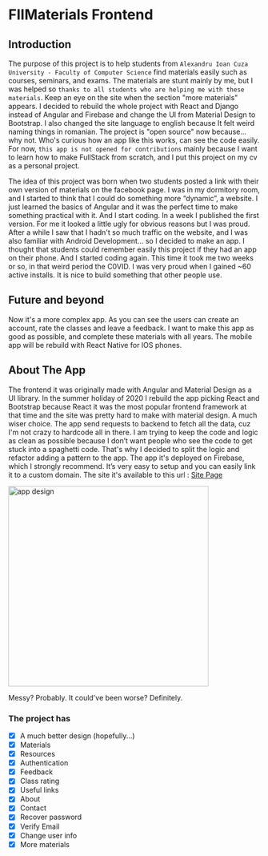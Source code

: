 # FIIMaterials Frontend

## Introduction

The purpose of this project is to help students from `Alexandru Ioan Cuza University - Faculty of Computer Science` find materials easily such as courses, seminars, and exams.
The materials are stunt mainly by me, but I was helped so `thanks to all students who are helping me with these materials`. Keep an eye on the site when the section "more materials" appears.
I decided to rebuild the whole project with React and Django instead of Angular and Firebase and change the UI from Material Design to Bootstrap. I also changed the site language to english because It felt weird
naming things in romanian. The project is "open source" now because... why not. Who's curious how an app like this works, can see the code easily. For now, `this app is not opened for contributions` mainly because 
I want to learn how to make FullStack from scratch, and I put this project on my cv as a personal project.

The idea of this project was born when two students posted a link with their own version of materials on the facebook page. I was in my dormitory room, and I started to think that I could do something more “dynamic”, a website. I just learned the basics of Angular and it was the perfect time to make something practical with it. And I start coding. In a week I published the first version. For me it looked a little ugly for obvious reasons but I was proud. After a while I saw that I hadn't so much traffic on the website, and I was also familiar with Android Development... so I decided to make an app. I thought that students could remember easily this project if they had an app on their phone. And I started coding again. This time it took me two weeks or so, in that weird period the C0VID. I was very proud when I gained ~60 active installs. It is nice to build something that other people use.

## Future and beyond 
Now it's a more complex app. As you can see the users can create an account, rate the classes and leave a feedback. I want to make this app as good as possible, and complete these materials with all years. The mobile app will be rebuild with React Native for IOS phones.  

## About The App
The frontend it was originally made with Angular and Material Design as a UI library. In the summer holiday of 2020 I rebuild the app picking React and Bootstrap because React it was the most popular frontend framework at that time and the site was pretty hard to make with material design. A much wiser choice. The app send requests to backend to fetch all the data, cuz I'm not crazy to hardcode all in there. I am trying to keep the code and logic as clean as possible because I don’t want people who see the code to get stuck into a spaghetti code. That's why I decided to split the logic and refactor adding a pattern to the app. The app it's deployed on Firebase, which I strongly recommend. It’s very easy to setup and you can easily link it to a custom domain. The site it's available to this url : [Site Page](https://fiimaterials.valentinstamate.com)

<img alt="app design" src="https://i.postimg.cc/Pq7hF4RC/frontend-pattern-01.jpg" height="400">

Messy? Probably. It could've been worse? Definitely.

### The project has
 - [X] A much better design (hopefully...)
 - [X] Materials
 - [X] Resources
 - [X] Authentication
 - [X] Feedback
 - [X] Class rating
 - [X] Useful links
 - [X] About
 - [X] Contact
 - [X] Recover password
 - [X] Verify Email
 - [X] Change user info
 - [X] More materials
